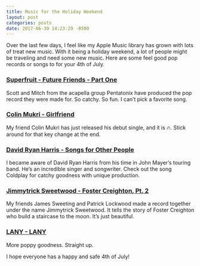 ```yaml
---
title: Music for the Holiday Weekend
layout: post
categories: posts
date: 2017-06-30 14:23:29 -0500
---
```



Over the last few days, I feel like my Apple Music library has grown with lots of treat new music. With it being a holiday weekend, a lot of people might be traveling and need some new music. Here are some feel good pop records or songs to for your 4th of July.

### [Superfruit - Future Friends - Part One](https://itunes.apple.com/us/album/future-friends-part-one/id1249023050?uo=4&app=itunes&at=1l3vwJx&ct=blog)

Scott and Mitch from the acapella group Pentatonix have produced the pop record they were made for. So catchy. So fun. I can’t pick a favorite song.

### [Colin Mukri - Girlfriend](https://itunes.apple.com/us/album/girlfriend-single/id1252387982?uo=4&app=itunes&at=1l3vwJx&ct=blog)

My friend Colin Mukri has just released his debut single, and it is 🔥. Stick around for that key change at the end.

### [David Ryan Harris - Songs for Other People](https://itunes.apple.com/us/album/songs-for-other-people/id1238214399?uo=4&app=itunes&at=1l3vwJx&ct=blog)

I became aware of David Ryan Harris from his time in John Mayer’s touring band. He’s an incredible singer and songwriter. Check out the song Coldplay for catchy goodness with unique production.

### [Jimmytrick Sweetwood - Foster Creighton, Pt. 2](https://itunes.apple.com/us/album/foster-creighton-pt-2-single/id1254333528?uo=4&app=itunes&at=1l3vwJx&ct=blog)

My friends James Sweeting and Patrick Lockwood made a record together under the name Jimmytrick Sweetwood. It tells the story of Foster Creighton who build a staircase to the moon. It’s just beautiful.

### [LANY - LANY](https://itunes.apple.com/us/album/lany/id1209353900?uo=4&at=1l3vwJx&ct=blog&app=itunes)

More poppy goodness. Straight up.

I hope everyone has a happy and safe 4th of July!